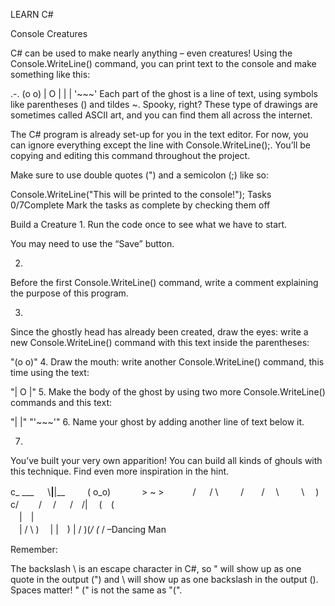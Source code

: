 LEARN C#

Console Creatures

C# can be used to make nearly anything – even creatures! Using the Console.WriteLine() command, you can print text to the console and make something like this:

 .-.
(o o)
| O |
|   |
'~~~'
Each part of the ghost is a line of text, using symbols like parentheses () and tildes ~. Spooky, right? These type of drawings are sometimes called ASCII art, and you can find them all across the internet.

The C# program is already set-up for you in the text editor. For now, you can ignore everything except the line with Console.WriteLine();. You’ll be copying and editing this command throughout the project.

Make sure to use double quotes (") and a semicolon (;) like so:

Console.WriteLine("This will be printed to the console!");
Tasks
0/7Complete
Mark the tasks as complete by checking them off


Build a Creature
1.
Run the code once to see what we have to start.

You may need to use the “Save” button.

2.
Before the first Console.WriteLine() command, write a comment explaining the purpose of this program.

3.
Since the ghostly head has already been created, draw the eyes: write a new Console.WriteLine() command with this text inside the parentheses:

"(o o)"
4.
Draw the mouth: write another Console.WriteLine() command, this time using the text:

"| O |"
5.
Make the body of the ghost by using two more Console.WriteLine() commands and this text:

"|   |"
"'~~~'"
6.
Name your ghost by adding another line of text below it.

7.
You’ve built your very own apparition! You can build all kinds of ghouls with this technique. Find even more inspiration in the hint.

c_     ___
　 \\__|__|__
　　 \( o_o)
　　　 > ~  >
　　　/ 　 / \\
　　 /　　/　 \\
　　 \　 )　　c/
　　/　 /
　 /　/|
　(　( \
　|　|  \
　| / \  )
　| |　) |
 /  )(_/
(_ /
–Dancing Man

Remember:

The backslash \ is an escape character in C#, so \" will show up as one quote in the output (") and \\ will show up as one backslash in the output (\).
Spaces matter! " (" is not the same as "(".
